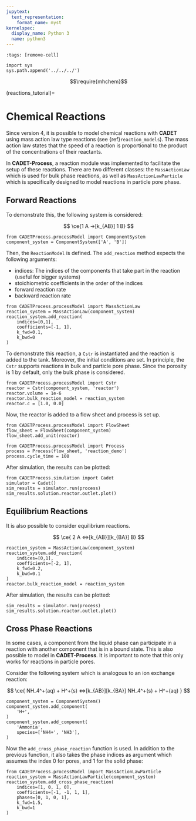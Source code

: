 ```yaml
---
jupytext:
  text_representation:
    format_name: myst
kernelspec:
  display_name: Python 3
  name: python3
---
```


```{code-cell} ipython3
:tags: [remove-cell]

import sys
sys.path.append('../../../')
```

$$\require{mhchem}$$

(reactions_tutorial)=
# Chemical Reactions

Since version 4, it is possible to model chemical reactions with **CADET** using mass action law type reactions (see {ref}`reaction_models`).
The mass action law states that the speed of a reaction is proportional to the product of the concentrations of their reactants.

In **CADET-Process**, a reaction module was implemented to facilitate the setup of these reactions.
There are two different classes: the `MassActionLaw` which is used for bulk phase reactions, as well as `MassActionLawParticle` which is specifically designed to model reactions in particle pore phase.
 
## Forward Reactions
To demonstrate this, the following system is considered:

$$
\ce{1 A ->[k_{AB}] 1 B}
$$

```{code-cell} ipython3
from CADETProcess.processModel import ComponentSystem
component_system = ComponentSystem(['A', 'B'])
```

Then, the `ReactionModel` is defined.
The `add_reaction` method expects the following arguments: 
- indices: The indices of the components that take part in the reaction (useful for bigger systems)
- stoichiometric coefficients in the order of the indices
- forward reaction rate
- backward reaction rate

```{code-cell} ipython3
from CADETProcess.processModel import MassActionLaw
reaction_system = MassActionLaw(component_system) 
reaction_system.add_reaction(
    indices=[0,1], 
    coefficients=[-1, 1],
    k_fwd=0.1,
    k_bwd=0
)
```

To demonstrate this reaction, a `Cstr` is instantiated and the reaction is added to the tank.
Moreover, the initial conditions are set.
In principle, the `Cstr` supports reactions in bulk and particle pore phase.
Since the porosity is $1$ by default, only the bulk phase is considered.

```{code-cell} ipython3
from CADETProcess.processModel import Cstr
reactor = Cstr(component_system, 'reactor')
reactor.volume = 1e-6
reactor.bulk_reaction_model = reaction_system
reactor.c = [1.0, 0.0]
```

Now, the reactor is added to a flow sheet and process is set up.
```{code-cell} ipython3
from CADETProcess.processModel import FlowSheet
flow_sheet = FlowSheet(component_system)
flow_sheet.add_unit(reactor)

from CADETProcess.processModel import Process
process = Process(flow_sheet, 'reaction_demo')
process.cycle_time = 100
```

After simulation, the results can be plotted:
```{code-cell} ipython3
from CADETProcess.simulation import Cadet
simulator = Cadet()
sim_results = simulator.run(process)
sim_results.solution.reactor.outlet.plot()
```


## Equilibrium Reactions
It is also possible to consider equilibrium reactions.

$$
\ce{ 2 A <=>[k_{AB}][k_{BA}] B}
$$


```{code-cell} ipython3
reaction_system = MassActionLaw(component_system) 
reaction_system.add_reaction(
    indices=[0,1], 
    coefficients=[-2, 1],
    k_fwd=0.2,
    k_bwd=0.1
)
reactor.bulk_reaction_model = reaction_system
```

After simulation, the results can be plotted:
```{code-cell} ipython3
sim_results = simulator.run(process)
sim_results.solution.reactor.outlet.plot()
```

## Cross Phase Reactions
In some cases, a component from the liquid phase can participate in a reaction with another component that is in a bound state.
This is also possible to model in **CADET-Process**.
It is important to note that this only works for reactions in particle pores.

Consider the following system which is analogous to an ion exchange reaction:

$$
\ce{ NH_4^+(aq) + H^+(s) <=>[k_{AB}][k_{BA}] NH_4^+(s) + H^+(aq) }
$$


```{code-cell} ipython3
component_system = ComponentSystem()
component_system.add_component(
    'H+', 
)
component_system.add_component(
    'Ammonia', 
    species=['NH4+', 'NH3'],
)
```

Now the `add_cross_phase_reaction` function is used.
In addition to the previous function, it also takes the phase indices as argument which assumes the index $0$ for pores, and $1$ for the solid phase:

```{code-cell} ipython3
from CADETProcess.processModel import MassActionLawParticle
reaction_system = MassActionLawParticle(component_system)
reaction_system.add_cross_phase_reaction(
    indices=[1, 0, 1, 0], 
    coefficients=[-1, -1, 1, 1], 
    phases=[0, 1, 0, 1], 
    k_fwd=1.5,
    k_bwd=1
)
```

